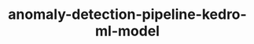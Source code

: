 ---
schema: default
title: anomaly-detection-pipeline-kedro-ml-model
organization: other_org
notes: type = kedro_mlflow.io.artifacts.mlflow_artifact_dataset.PickleDataset.MlflowPickleDataset
resources:
  - name: anomaly-detection-pipeline-kedro-ml-model
    url: 'https://github.com/ResponsibleAIML/django-kedro/tree/main/kedro-projects/anomaly-detection-pipeline-kedro/data/06_models/ml_model.pkl'
    format: pkl
category:
  - 06-models
maintainer: 
maintainer_email: 
project:
  - anomaly-detection-pipeline-kedro
preview: |
  
---